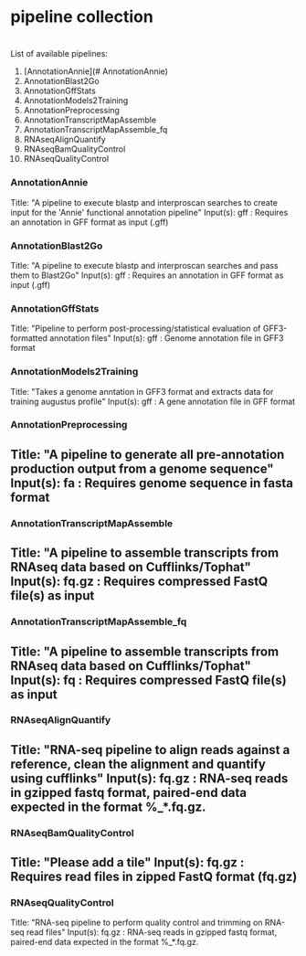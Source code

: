 #		pipeline collection
#		###################

List of available pipelines:

1. [AnnotationAnnie](# AnnotationAnnie)
2. AnnotationBlast2Go
3. AnnotationGffStats
4. AnnotationModels2Training
5. AnnotationPreprocessing
6. AnnotationTranscriptMapAssemble
7. AnnotationTranscriptMapAssemble_fq
8. RNAseqAlignQuantify
9. RNAseqBamQualityControl
10. RNAseqQualityControl

###	AnnotationAnnie

Title:		"A pipeline to execute blastp and interproscan searches to create input for the 'Annie' functional annotation pipeline"
Input(s):	gff : Requires an annotation in GFF format as input (.gff)

### AnnotationBlast2Go

Title:		"A pipeline to execute blastp and interproscan searches and pass them to Blast2Go"
Input(s):	gff : Requires an annotation in GFF format as input (.gff)

###	AnnotationGffStats

Title:		"Pipeline to perform post-processing/statistical evaluation of GFF3-formatted annotation files"
Input(s):	gff : Genome annotation file in GFF3 format

###	AnnotationModels2Training

Title:		"Takes a genome anntation in GFF3 format and extracts data for training augustus profile"
Input(s):	gff : A gene annotation file in GFF format

###	AnnotationPreprocessing

Title:		"A pipeline to generate all pre-annotation production output from a genome sequence"
Input(s):	fa : Requires genome sequence in fasta format
----------------

###	AnnotationTranscriptMapAssemble

Title:		"A pipeline to assemble transcripts from RNAseq data based on Cufflinks/Tophat"
Input(s):	fq.gz : Requires compressed FastQ file(s) as input
----------------

###	AnnotationTranscriptMapAssemble_fq

Title:		"A pipeline to assemble transcripts from RNAseq data based on Cufflinks/Tophat"
Input(s):	fq : Requires compressed FastQ file(s) as input
----------------

###	RNAseqAlignQuantify

Title:		"RNA-seq pipeline to align reads against a reference, clean the alignment and quantify using cufflinks"
Input(s):	fq.gz : RNA-seq reads in gzipped fastq format, paired-end data expected in the format %_*.fq.gz.
----------------

###	RNAseqBamQualityControl
Title:		"Please add a tile"
Input(s):	fq.gz : Requires read files in zipped FastQ format (fq.gz)
----------------

###	RNAseqQualityControl

Title:		"RNA-seq pipeline to perform quality control and trimming on RNA-seq read files"
Input(s):	fq.gz : RNA-seq reads in gzipped fastq format, paired-end data expected in the format %_*.fq.gz.
